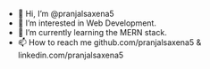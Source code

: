 - 👋 Hi, I’m @pranjalsaxena5
- 👀 I’m interested in Web Development.
- 🌱 I’m currently learning the MERN stack.
- 📫 How to reach me github.com/pranjalsaxena5 & linkedin.com/pranjalsaxena5

<!---
pranjalsaxena5/pranjalsaxena5 is a ✨ special ✨ repository because its `README.md` (this file) appears on your GitHub profile.
You can click the Preview link to take a look at your changes.
--->
